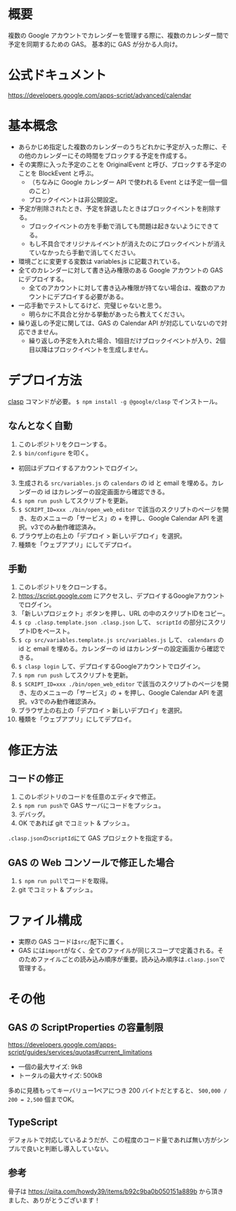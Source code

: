 # 概要

複数の Google アカウントでカレンダーを管理する際に、複数のカレンダー間で予定を同期するための GAS。
基本的に GAS が分かる人向け。

# 公式ドキュメント

https://developers.google.com/apps-script/advanced/calendar

# 基本概念

- あらかじめ指定した複数のカレンダーのうちどれかに予定が入った際に、その他のカレンダーにその時間をブロックする予定を作成する。
- その実際に入った予定のことを OriginalEvent と呼び、ブロックする予定のことを BlockEvent と呼ぶ。
  - （ちなみに Google カレンダー API で使われる Event とは予定一個一個のこと）
  - ブロックイベントは非公開設定。
- 予定が削除されたとき、予定を辞退したときはブロックイベントを削除する。
  - ブロックイベントの方を手動で消しても問題は起きないようにできてる。
  - もし不具合でオリジナルイベントが消えたのにブロックイベントが消えていなかったら手動で消してください。
- 環境ごとに変更する変数は variables.js に記載されている。
- 全てのカレンダーに対して書き込み権限のある Google アカウントの GAS にデプロイする。
  - 全てのアカウントに対して書き込み権限が持てない場合は、複数のアカウントにデプロイする必要がある。
- 一応手動でテストしてるけど、完璧じゃないと思う。
  - 明らかに不具合と分かる挙動があったら教えてください。
- 繰り返しの予定に関しては、GAS の Calendar API が対応していないので対応できません。
  - 繰り返しの予定を入れた場合、1個目だけブロックイベントが入り、2個目以降はブロックイベントを生成しません。

# デプロイ方法

[clasp](https://github.com/google/clasp) コマンドが必要。
`$ npm install -g @google/clasp` でインストール。

## なんとなく自動

1. このレポジトリをクローンする。
2. `$ bin/configure` を叩く。
  - 初回はデプロイするアカウントでログイン。
3. 生成される `src/variables.js` の `calendars` の id と email を埋める。カレンダーの id はカレンダーの設定画面から確認できる。
4.  `$ npm run push` してスクリプトを更新。
5.  `$ SCRIPT_ID=xxx ./bin/open_web_editor` で該当のスクリプトのページを開き、左のメニューの「サービス」の + を押し、Google Calendar API を選択。v3でのみ動作確認済み。
6.  ブラウザ上の右上の「デプロイ > 新しいデプロイ」を選択。
7. 種類を「ウェブアプリ」にしてデプロイ。

## 手動

1.  このレポジトリをクローンする。
2.  https://script.google.com にアクセスし、デプロイするGoogleアカウントでログイン。
3.  「新しいプロジェクト」ボタンを押し、URL の中のスクリプトIDをコピー。
4.  `$ cp .clasp.template.json .clasp.json` して、 `scriptId` の部分にスクリプトIDをペースト。
5.  `$ cp src/variables.template.js src/variables.js` して、 `calendars` の id と email を埋める。カレンダーの id はカレンダーの設定画面から確認できる。
6.  `$ clasp login` して、デプロイするGoogleアカウントでログイン。
7.  `$ npm run push` してスクリプトを更新。
5.  `$ SCRIPT_ID=xxx ./bin/open_web_editor` で該当のスクリプトのページを開き、左のメニューの「サービス」の + を押し、Google Calendar API を選択。v3でのみ動作確認済み。
9.  ブラウザ上の右上の「デプロイ > 新しいデプロイ」を選択。
10. 種類を「ウェブアプリ」にしてデプロイ。

# 修正方法

## コードの修正

1. このレポジトリのコードを任意のエディタで修正。
2. `$ npm run push`で GAS サーバにコードをプッシュ。
3. デバッグ。
4. OK であれば git でコミット & プッシュ。

`.clasp.json`の`scriptId`にて GAS プロジェクトを指定する。

## GAS の Web コンソールで修正した場合

1. `$ npm run pull`でコードを取得。
2. git でコミット & プッシュ。

# ファイル構成

- 実際の GAS コードは`src/`配下に置く。
- GAS には`import`がなく、全てのファイルが同じスコープで定義される。そのためファイルごとの読み込み順序が重要。読み込み順序は`.clasp.json`で管理する。

# その他

## GAS の ScriptProperties の容量制限

https://developers.google.com/apps-script/guides/services/quotas#current_limitations

- 一個の最大サイズ: 9kB
- トータルの最大サイズ: 500kB

多めに見積もってキーバリュー1ペアにつき 200 バイトだとすると、 `500,000 / 200 = 2,500` 個までOK。

## TypeScript

デフォルトで対応しているようだが、この程度のコード量であれば無い方がシンプルで良いと判断し導入していない。

## 参考

骨子は https://qiita.com/howdy39/items/b92c9ba0b050151a889b から頂きました、ありがとうございます！

